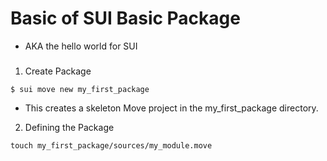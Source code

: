 # Basic of SUI Basic Package
- AKA the hello world for SUI

### 

1. Create Package

```shell
$ sui move new my_first_package
```
- This creates a skeleton Move project in the my_first_package directory. 


2. Defining the Package
```shell
touch my_first_package/sources/my_module.move
```